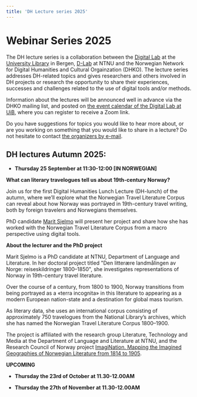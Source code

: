 ```yaml
---
title: 'DH Lecture series 2025'
---
```


# **Webinar Series 2025**

The DH lecture series is a collaboration between the [Digital Lab](https://www.uib.no/en/digitallab) at the [University Library](https://www.uib.no/en/ub) in Bergen, [D-Lab](https://www.ntnu.no/ub/d-lab) at NTNU and the Norwegian Network for Digital Humanities and Cultural Orgainzation (DHKO). The lecture series addresses DH-related topics and gives researchers and others involved in DH projects or research the opportunity to share their experiences, successes and challenges related to the use of digital tools and/or methods.

Information about the lectures will be announced well in advance via the DHKO mailing list, and posted on [the event calendar of the Digital Lab at UiB,](https://www.uib.no/en/digitallab/calendar) where you can register to receive a Zoom link.

Do you have suggestions for topics you would like to hear more about, or are you working on something that you would like to share in a lecture? Do not hesitate to contact [the organizers by e-mail](emma.aadland@uib.no).

## DH lectures Autumn 2025: 

- **Thursday 25 September at 11:30-12:00 [IN NORWEGIAN]**

**What can literary travelogues tell us about 19th-century Norway?**

Join us for the first Digital Humanities Lunch Lecture (DH-lunch) of the autumn, where we’ll explore what the Norwegian Travel Literature Corpus can reveal about how Norway was portrayed in 19th-century travel writing, both by foreign travelers and Norwegians themselves.

PhD candidate [Marit Sjelmo](https://www.ntnu.no/ansatte/marit.sjelmo) will present her project and share how she has worked with the Norwegian Travel Literature Corpus from a macro perspective using digital tools.

**About the lecturer and the PhD project**

Marit Sjelmo is a PhD candidate at NTNU, Department of Language and Literature. In her doctoral project titled "Den litterære landmålingen av Norge: reiseskildringer 1800–1850", she investigates representations of Norway in 19th-century travel literature.

Over the course of a century, from 1800 to 1900, Norway transitions from being portrayed as a «terra incognita» in this literature to appearing as a modern European nation-state and a destination for global mass tourism.

As literary data, she uses an international corpus consisting of approximately 750 travelogues from the National Library’s archives, which she has named the Norwegian Travel Literature Corpus 1800–1900.

The project is affiliated with the research group Literature, Technology and Media at the Department of Language and Literature at NTNU, and the Research Council of Norway project [ImagiNation. Mapping the Imagined Geographies of Norwegian Literature from 1814 to 1905](https://www.ntnu.edu/isl/imagination).

**UPCOMING**

- **Thursday the 23rd of October at 11.30-12.00AM**

- **Thursday the 27th of November at 11.30-12.00AM**
